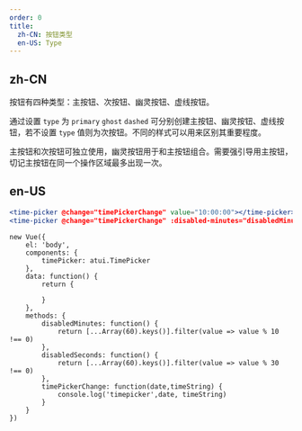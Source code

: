 ```yaml
---
order: 0
title:
  zh-CN: 按钮类型
  en-US: Type
---
```


## zh-CN

按钮有四种类型：主按钮、次按钮、幽灵按钮、虚线按钮。

通过设置 `type` 为 `primary` `ghost` `dashed` 可分别创建主按钮、幽灵按钮、虚线按钮，若不设置 `type` 值则为次按钮。不同的样式可以用来区别其重要程度。

主按钮和次按钮可独立使用，幽灵按钮用于和主按钮组合。需要强引导用主按钮，切记主按钮在同一个操作区域最多出现一次。

## en-US


````jsx
<time-picker @change="timePickerChange" value="10:00:00"></time-picker>
<time-picker @change="timePickerChange" :disabled-minutes="disabledMinutes" :disabled-seconds="disabledSeconds"></time-picker>
````

````vue-script
new Vue({
    el: 'body',
    components: {
        timePicker: atui.TimePicker
    },
    data: function() {
        return {
            
        }
    },
    methods: {
        disabledMinutes: function() {
            return [...Array(60).keys()].filter(value => value % 10 !== 0)
        },
        disabledSeconds: function() {
            return [...Array(60).keys()].filter(value => value % 30 !== 0)
        },
        timePickerChange: function(date,timeString) {
            console.log('timepicker',date, timeString)
        }
    }
})
````